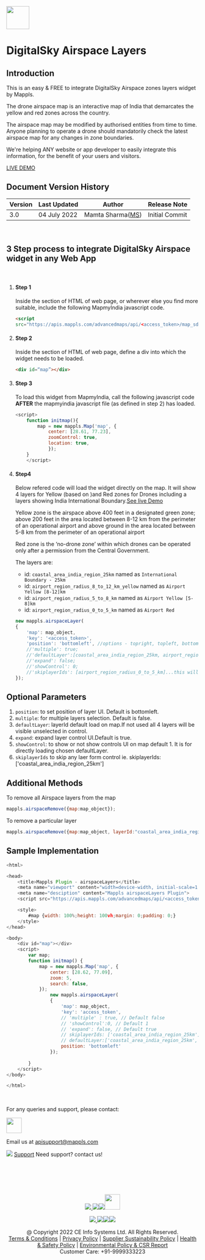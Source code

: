 [<img src="https://about.mappls.com/images/mappls-b-logo.svg" height="60"/> </p>](https://www.mapmyindia.com/api)

# DigitalSky Airspace Layers

## Introduction
This is an easy & FREE to integrate DigitalSky Airspace zones layers widget by Mappls.

The drone airspace map is an interactive map of India that demarcates the yellow and red zones across the country. 

The airspace map may be modified by authorised entities from time to time.
Anyone planning to operate a drone should mandatorily check the latest airspace map for any changes in zone boundaries.

We're helping ANY website or app developer to easily integrate this information, for the benefit of your users and visitors. 


[LIVE DEMO](https://about.mappls.com/api/web-sdk/vector-plugin-example/Airspace/mappls-airspace-plugin)



## Document Version History
| Version | Last Updated | Author | Release Note |
| --- | --- | --- | --- |
| 3.0 | 04 July 2022 | Mamta Sharma([MS](https://github.com/mamtasharma117)) | Initial Commit |

<br>

## 3 Step process to integrate DigitalSky Airspace widget in any Web App
<br>

1. #### Step 1
    
    Inside the <head> section of HTML of web page, or wherever else you find more suitable, include the following MapmyIndia javascript code.
    ```html
    <script
    src="https://apis.mappls.com/advancedmaps/api/<access_token>/map_sdk?layer=vector&v=3.0&libraries=geoanalytics&callback=initmap&airspacelayers" defer async></script>
></script>
    
2. #### Step 2

    Inside the <body> section of HTML of web page, define a div into which the widget needs to be loaded.
    ```html
    <div id=“map”></div>
    ```

3. #### Step 3 
    To load this widget from MapmyIndia, call the following javascript code **AFTER** the mapmyindia javascript file (as defined in step 2) has loaded.
    ```js
    <script>
        function initmap(){
            map = new mappls.Map('map', {
                center: [28.61, 77.23],
                zoomControl: true,
                location: true,
                });
        }
        </script>
    ```

4. #### Step4

    Below refered code will load the widget directly on the map. It will show 4 layers for Yellow (based on )and Red zones for Drones including a layers showing India International Boundary.[See live Demo](https://about.mappls.com/api/web-sdk/vector-plugin-example/Airspace/mappls-airspace-plugin)

    Yellow zone is the airspace above 400 feet in a designated green zone; above 200 feet in the area located between 8-12 km from the perimeter of an operational airport and above ground in the area located between 5-8 km from the perimeter of an operational airport

    Red zone is the ‘no-drone zone’ within which drones can be operated only after a permission from the Central Government.

    The layers are:
   - id: `coastal_area_india_region_25km` named as `International Boundary - 25km`
   - id: `airport_region_radius_8_to_12_km_yellow` named as `Airport Yellow [8-12]km`
   - id: `airport_region_radius_5_to_8_km` named as `Airport Yellow [5-8]km`
   - id: `airport_region_radius_0_to_5_km` named as `Airport Red`



    ```js
    new mappls.airspaceLayer(
    {
        'map': map_object,
        'key': '<access_token>',
        'position': 'bottomleft', //options - topright, topleft, bottomright
        //'multiple': true;
        //'defaultLayer':[coastal_area_india_region_25km, airport_region_radius_8_to_12_km_yellow];//this will show only these 2 selected layers.
        //'expand': false;
        //'showControl': 0;
        //'skiplayerIds': [airport_region_radius_0_to_5_km]...this will skip the international boundary layer from the control.
    });
     ```

## Optional Parameters

1. `position`: to set position of layer UI. Default is bottomleft.
2. `multiple`: for multiple layers selection. Default is false.
3. `defaultLayer`: layerId default load on map.If not used all 4 layers will be visible unselected in control.
4. `expand`: expand layer control UI.Default is true.
6. `showControl`: to show or not show controls UI on map default 1. It is for directly loading chosen defaultLayer.
7. `skiplayerIds` to skip any laer form control ie. skiplayerIds:['coastal_area_india_region_25km']

## Additional Methods

To remove all Airspace layers from the map

```js
mappls.airspaceRemove({map:map_object});
```

To remove a particular layer

```js
mappls.airspaceRemove({map:map_object, layerId:"coastal_area_india_region_25km"});
```

## Sample Implementation

```js
<html>

<head>
    <title>Mappls Plugin - airspaceLayers</title>
    <meta name="viewport" content="width=device-width, initial-scale=1.0">
    <meta name="desciption" content="Mappls airspaceLayers Plugin">
    <script src="https://apis.mappls.com/advancedmaps/api/<access_token>/map_sdk?layer=vector&v=3.0&libraries=geoanalytics&callback=initmap&airspacelayers" defer async></script>

    <style>
        #map {width: 100%;height: 100vh;margin: 0;padding: 0;}
    </style>
</head>

<body>
    <div id="map"></div>
    <script>
        var map;
        function initmap() {
            map = new mappls.Map('map', {
                center: [28.62, 77.09],
                zoom: 5,
                search: false,
            });
                new mappls.airspaceLayer(
                {
                    'map': map_object,
                    'key': 'access_token',
                    // 'multiple' : true, // Default false
                    // 'showControl':0, // Default 1
                    // 'expand': false, // Default true
                    // skiplayerIds: ['coastal_area_india_region_25km'],
                    // defaultLayer:['coastal_area_india_region_25km','airport_region_radius_5_to_8_km'],
                    position: 'bottomleft'
                });
           
        }
    </script>
</body>

</html>

```

<br>

For any queries and support, please contact: 

[<img src="https://about.mappls.com/images/mappls-logo.svg" height="40"/> </p>](https://about.mappls.com/api/)
Email us at [apisupport@mappls.com](mailto:apisupport@mappls.com)


![](https://www.mapmyindia.com/api/img/icons/support.png)
[Support](https://about.mappls.com/contact/)
Need support? contact us!

<br></br>
<br></br>

[<p align="center"> <img src="https://www.mapmyindia.com/api/img/icons/stack-overflow.png"/> ](https://stackoverflow.com/questions/tagged/mappls-api)[![](https://www.mapmyindia.com/api/img/icons/blog.png)](https://about.mappls.com/blog/)[![](https://www.mapmyindia.com/api/img/icons/gethub.png)](https://github.com/Mappls-api)[<img src="https://mmi-api-team.s3.ap-south-1.amazonaws.com/API-Team/npm-logo.one-third%5B1%5D.png" height="40"/> </p>](https://www.npmjs.com/org/mapmyindia) 



[<p align="center"> <img src="https://www.mapmyindia.com/june-newsletter/icon4.png"/> ](https://www.facebook.com/Mapplsofficial)[![](https://www.mapmyindia.com/june-newsletter/icon2.png)](https://twitter.com/mappls)[![](https://www.mapmyindia.com/newsletter/2017/aug/llinkedin.png)](https://www.linkedin.com/company/mappls/)[![](https://www.mapmyindia.com/june-newsletter/icon3.png)](https://www.youtube.com/channel/UCAWvWsh-dZLLeUU7_J9HiOA)




<div align="center">@ Copyright 2022 CE Info Systems Ltd. All Rights Reserved.</div>

<div align="center"> <a href="https://about.mappls.com/api/terms-&-conditions">Terms & Conditions</a> | <a href="https://about.mappls.com/about/privacy-policy">Privacy Policy</a> | <a href="https://about.mappls.com/pdf/mapmyIndia-sustainability-policy-healt-labour-rules-supplir-sustainability.pdf">Supplier Sustainability Policy</a> | <a href="https://about.mappls.com/pdf/Health-Safety-Management.pdf">Health & Safety Policy</a> | <a href="https://about.mappls.com/pdf/Environment-Sustainability-Policy-CSR-Report.pdf">Environmental Policy & CSR Report</a>

<div align="center">Customer Care: +91-9999333223</div>
